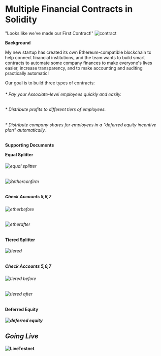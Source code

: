 # Multiple Financial Contracts in Solidity 
"Looks like we've made our First Contract!"
![contract](https://image.shutterstock.com/z/stock-photo-two-hands-handshake-polygonal-low-poly-hud-illustration-smart-contract-agreement-blockchain-and-1161295627.jpg)


__Background__

My new startup has created its own Ethereum-compatible blockchain to help connect financial institutions, and the team wants to build smart contracts to automate some company finances to make everyone's lives easier, increase transparency, and to make accounting and auditing practically automatic!

Our goal is to build three types of contracts:


###### * Pay your Associate-level employees quickly and easily.


###### * Distribute profits to different tiers of employees.


###### * Distribute company shares for employees in a "deferred equity incentive plan" automatically.

__Supporting Documents__

**Equal Splitter**

###### ![equal splitter](/Screenshots/Profit_Splitter.png)

###### ![8etherconfirm](/Screenshots/8_eth_confirm.png)


##### _Check Accounts 5,6,7_
###### ![etherbefore](/Screenshots/ether_before_tx.png)

###### ![etherafter](/Screenshots/ether_after_tx.png)

**Tiered Splitter**

###### ![tiered](/Screenshots/TieredSplitter_setup.png)

##### _Check Accounts 5,6,7_

###### ![tiered before](/Screenshots/Tiered_spliiter_before.png)


###### ![tiered after](/Screenshots/Tired_splitter_after.png)

**Deferred Equity**

##### ![deferred equity](/Screenshots/Deferred_equity.png)



## *_Going Live_*

#### ![LiveTestnet](/Screenshots/Live_testnet.png)

